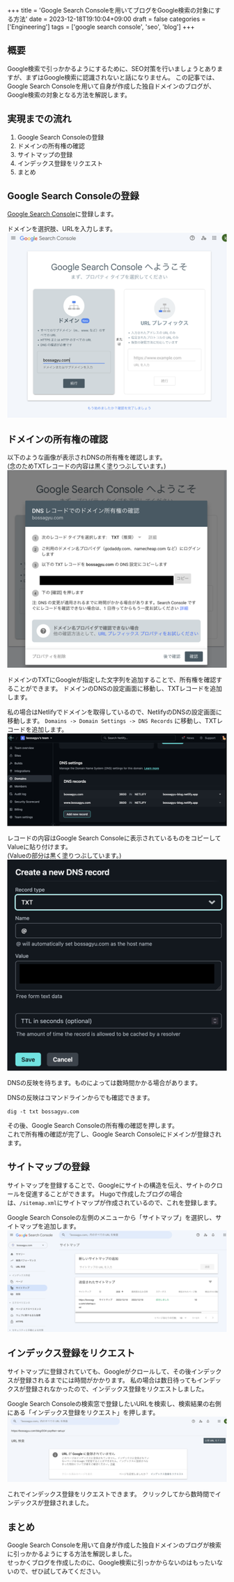 +++
title = 'Google Search Consoleを用いてブログをGoogle検索の対象にする方法'
date = 2023-12-18T19:10:04+09:00
draft = false
categories = ['Engineering']
tags = ['google search console', 'seo', 'blog']
+++

## 概要

Google検索で引っかかるようにするために、SEO対策を行いましょうとありますが、まずはGoogle検索に認識されないと話になりません。
この記事では、Google Search Consoleを用いて自身が作成した独自ドメインのブログが、Google検索の対象となる方法を解説します。

## 実現までの流れ
1. Google Search Consoleの登録
2. ドメインの所有権の確認
3. サイトマップの登録
4. インデックス登録をリクエスト
5. まとめ

## Google Search Consoleの登録
[Google Search Console](https://search.google.com/search-console/welcome)に登録します。

ドメインを選択肢、URLを入力します。  
![img-007-001.png](img-007-001.png)


## ドメインの所有権の確認

以下のような画像が表示されDNSの所有権を確認します。  
(念のためTXTレコードの内容は黒く塗りつぶしています。)
![img-007-002.png](img-007-002.png)

ドメインのTXTにGoogleが指定した文字列を追加することで、所有権を確認することができます。
ドメインのDNSの設定画面に移動し、TXTレコードを追加します。

私の場合はNetlifyでドメインを取得しているので、NetlifyのDNSの設定画面に移動します。
`Domains -> Domain Settings -> DNS Records` に移動し、TXTレコードを追加します。
![img-007-003.png](img-007-003.png)

レコードの内容はGoogle Search Consoleに表示されているものをコピーしてValueに貼り付けます。  
(Valueの部分は黒く塗りつぶしています。)
![img-007-004.png](img-007-004.png)

DNSの反映を待ちます。ものによっては数時間かかる場合があります。

DNSの反映はコマンドラインからでも確認できます。
```shell
dig -t txt bossagyu.com
```

その後、Google Search Consoleの所有権の確認を押します。  
これで所有権の確認が完了し、Google Search Consoleにドメインが登録されます。

## サイトマップの登録
サイトマップを登録することで、Googleにサイトの構造を伝え、サイトのクロールを促進することができます。
Hugoで作成したブログの場合は、`/sitemap.xml`にサイトマップが作成されているので、これを登録します。

Google Search Consoleの左側のメニューから「サイトマップ」を選択し、サイトマップを追加します。
![img-007-005.png](img-007-005.png)


## インデックス登録をリクエスト
サイトマップに登録されていても、Googleがクロールして、その後インデックスが登録されるまでには時間がかかります。
私の場合は数日待ってもインデックスが登録されなかったので、インデックス登録をリクエストしました。

Google Search Consoleの検索窓で登録したいURLを検索し、検索結果の右側にある「インデックス登録をリクエスト」を押します。
![img-007-006.png](img-007-006.png)

これでインデックス登録をリクエストできます。
クリックしてから数時間でインデックスが登録されました。

## まとめ
Google Search Consoleを用いて自身が作成した独自ドメインのブログが検索に引っかかるようにする方法を解説しました。  
せっかくブログを作成したのに、Google検索に引っかからないのはもったいないので、ぜひ試してみてください。